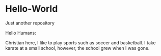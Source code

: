 # Hello-World
Just another repository 

Hello Humans: 

Christian here, I like to play sports such as soccer and basketball.
I take karate at a small school, however, the school grew when I was gone. 
